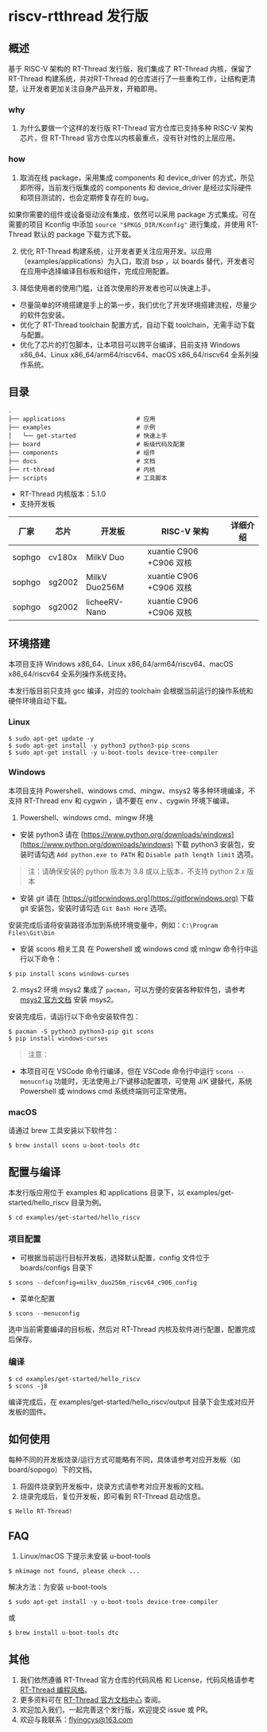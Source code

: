 # riscv-rtthread 发行版
## 概述

基于 RISC-V 架构的 RT-Thread 发行版，我们集成了 RT-Thread 内核，保留了 RT-Thread 构建系统，并对RT-Thread 的仓库进行了一些重构工作，让结构更清楚，让开发者更加关注自身产品开发，开箱即用。

### why

1. 为什么要做一个这样的发行版
RT-Thread 官方仓库已支持多种 RISC-V 架构芯片，但 RT-Thread 官方仓库以内核最重点，没有针对性的上层应用。

### how
1. 取消在线 package，采用集成 components 和 device_driver 的方式，所见即所得，当前发行版集成的 components 和 device_driver 是经过实际硬件和项目测试的，也会定期修复存在的 bug。

如果你需要的组件或设备驱动没有集成，依然可以采用 package 方式集成。可在需要的项目 Kconfig 中添加 `source "$PKGS_DIR/Kconfig"` 进行集成，并使用 RT-Thread 默认的 package 下载方式下载。

2. 优化 RT-Thread 构建系统，让开发者更关注应用开发。以应用（examples/applications）为入口，取消 bsp ，以 boards 替代，开发者可在应用中选择编译目标板和组件，完成应用配置。

3. 降低使用者的使用门槛，让首次使用的开发者也可以快速上手。
- 尽量简单的环境搭建是手上的第一步，我们优化了开发环境搭建流程，尽量少的软件包安装。
- 优化了 RT-Thread toolchain 配置方式，自动下载 toolchain，无需手动下载与配置。
- 优化了芯片的打包脚本，让本项目可以跨平台编译，目前支持 Windows x86_64、Linux x86_64/arm64/riscv64、macOS x86_64/riscv64 全系列操作系统。


## 目录

```shell
.
├── applications                    # 应用
├── examples                        # 示例
│   └── get-started                 # 快速上手
├── board                           # 板级代码及配置
├── components                      # 组件
├── docs                            # 文档
├── rt-thread                       # 内核
├── scripts                         # 工具脚本
```

- RT-Thread 内核版本：5.1.0
- 支持开发板

| 厂家 |  芯片  |  开发板 | RISC-V 架构 | 详细介绍 | 
| ----- | ----- | ------------- | ----------------------| ------ | 
| sophgo | cv180x | MilkV Duo | xuantie C906 +C906 双核 | |
| sophgo | sg2002 | MilkV Duo256M | xuantie C906 +C906 双核 | | 
| sophgo | sg2002 | licheeRV-Nano | xuantie C906 +C906 双核 | |


## 环境搭建

本项目支持 Windows x86_64、Linux x86_64/arm64/riscv64、macOS x86_64/riscv64 全系列操作系统支持。

本发行版目前只支持 gcc 编译，对应的 toolchain 会根据当前运行的操作系统和硬件环境自动下载。

### Linux
```shell
$ sudo apt-get update -y
$ sudo apt-get install -y python3 python3-pip scons
$ sudo apt-get install -y u-boot-tools device-tree-compiler
```

### Windows
本项目支持 Powershell、windows cmd、mingw、msys2 等多种环境编译，不支持 RT-Thread env 和 cygwin ，请不要在 env 、cygwin 环境下编译。

1. Powershell、windows cmd、mingw 环境
- 安装 python3
请在 [https://www.python.org/downloads/windows](https://www.python.org/downloads/windows) 下载 python3 安装包，安装时请勾选 `Add python.exe to PATH` 和 `Disable path length limit` 选项。

> 注：请确保安装的 python 版本为 3.8 或以上版本，不支持 python 2.x 版本

- 安装 git 
请在 [https://gitforwindows.org](https://gitforwindows.org) 下载 git 安装包，安装时请勾选 `Git Bash Here` 选项。

安装完成后请将安装路径添加到系统环境变量中，例如：`C:\Program Files\Git\bin`

- 安装 scons 相关工具
在 Powershell 或 windows cmd 或 mingw 命令行中运行以下命令：
```shell
$ pip install scons windows-curses
```

2. msys2 环境
msys2 集成了 `pacman`，可以方便的安装各种软件包，请参考 [msys2 官方文档](https://www.msys2.org) 安装 msys2。

安装完成后，请运行以下命令安装软件包：
```shell
$ pacman -S python3 python3-pip git scons
$ pip install windows-curses
```

> 注意：
- 本项目可在 VSCode 命令行编译，但在 VSCode 命令行中运行 `scons --menucnfig` 功能时，无法使用上/下键移动配置项，可使用 J/K 键替代，系统 Powershell 或 windows cmd 系统终端则可正常使用。

### macOS
请通过 brew 工具安装以下软件包：
```shell
$ brew install scons u-boot-tools dtc
```

## 配置与编译
本发行版应用位于 examples 和 applications 目录下，以 examples/get-started/hello_riscv 目录为例。
```shell
$ cd examples/get-started/hello_riscv
```

### 项目配置

- 可根据当前运行目标开发板，选择默认配置，config 文件位于 boards/configs 目录下
```shell
$ scons --defconfig=milkv_duo256m_riscv64_c906_config 
```

- 菜单化配置

```shell
$ scons --menuconfig 
```
选中当前需要编译的目标板，然后对 RT-Thread 内核及软件进行配置，配置完成后保存。


### 编译
```shell
$ cd examples/get-started/hello_riscv
$ scons -j8
```

编译完成后，在 examples/get-started/hello_riscv/output 目录下会生成对应开发板的固件。

## 如何使用
每种不同的开发板烧录/运行方式可能略有不同，具体请参考对应开发板（如 board/sopogo）下的文档。

1. 将固件烧录到开发板中，烧录方式请参考对应开发板的文档。
2. 烧录完成后，复位开发板，即可看到 RT-Thread 启动信息。
```shell
$ Hello RT-Thread!
```

## FAQ
1. Linux/macOS 下提示未安装 u-boot-tools
```shell
$ mkimage not found, please check ...
```
解决方法：为安装 u-boot-tools
```shell
$ sudo apt-get install -y u-boot-tools device-tree-compiler
```
或
```shell
$ brew install u-boot-tools dtc
```


## 其他
1. 我们依然遵循 RT-Thread 官方仓库的代码风格 和 License，代码风格请参考 [RT-Thread 编程风格](https://github.com/RT-Thread/rt-thread/blob/master/documentation/contribution_guide/coding_style_cn.md)。
2. 更多资料可在 [RT-Thread 官方文档中心](https://www.rt-thread.org/document/site) 查阅。
3. 欢迎加入我们，一起完善这个发行版，欢迎提交 issue 或 PR。
3. 欢迎与我联系：flyingcys@163.com
